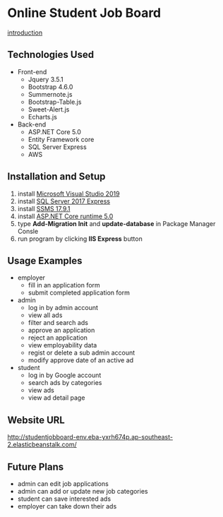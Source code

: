 # Online Student Job Board
[introduction](https://drive.google.com/file/d/1k9BRbuJqZ3sjwCkTFCTf7TbC10b0Ra5m/view?usp=sharing)
## Technologies Used
- Front-end
  - Jquery 3.5.1
  - Bootstrap 4.6.0
  - Summernote.js
  - Bootstrap-Table.js
  - Sweet-Alert.js
  - Echarts.js
- Back-end
  - ASP.NET Core 5.0
  - Entity Framework core
  - SQL Server Express
  - AWS
## Installation and Setup
1. install [Microsoft Visual Studio 2019](https://visualstudio.microsoft.com/downloads/)
2. install [SQL Server 2017 Express](https://www.microsoft.com/en-us/download/details.aspx?id=55994)
3. install [SSMS 17.9.1](https://docs.microsoft.com/en-us/sql/ssms/release-notes-ssms?view=sql-server-ver15#1791)
4. install [ASP.NET Core runtime 5.0](https://dotnet.microsoft.com/download/dotnet/5.0)
5. type **Add-Migration Init** and **update-database** in Package Manager Consle
6. run program by clicking **IIS Express** button
## Usage Examples
- employer
  - fill in an application form
  - submit completed application form
- admin
  - log in by admin account
  - view all ads
  - filter and search ads
  - approve an application
  - reject an application
  - view employability data
  - regist or delete a sub admin account
  - modify approve date of an active ad
- student
  - log in by Google account
  - search ads by categories
  - view ads
  - view ad detail page
## Website URL
http://studentjobboard-env.eba-yxrh674p.ap-southeast-2.elasticbeanstalk.com/
## Future Plans
- admin can edit job applications
- admin can add or update new job categories
- student can save interested ads
- employer can take down their ads
